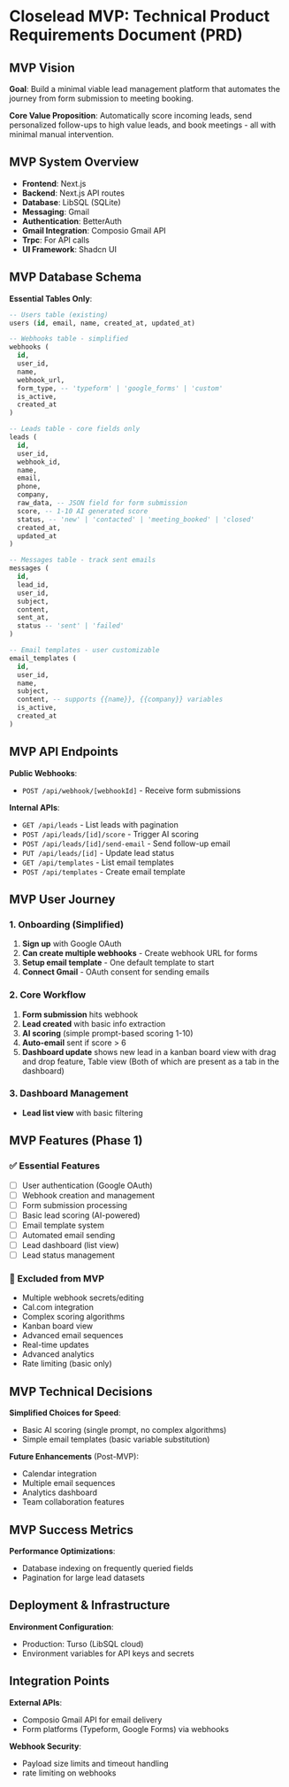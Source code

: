 # Closelead MVP: Technical Product Requirements Document (PRD)

## MVP Vision

**Goal**: Build a minimal viable lead management platform that automates the journey from form submission to meeting booking.

**Core Value Proposition**: Automatically score incoming leads, send personalized follow-ups to high value leads, and book meetings - all with minimal manual intervention.

## MVP System Overview

- **Frontend**: Next.js
- **Backend**: Next.js API routes
- **Database**: LibSQL (SQLite)
- **Messaging**: Gmail
- **Authentication**: BetterAuth
- **Gmail Integration**: Composio Gmail API
- **Trpc**: For API calls
- **UI Framework**: Shadcn UI

## MVP Database Schema

**Essential Tables Only**:

```sql
-- Users table (existing)
users (id, email, name, created_at, updated_at)

-- Webhooks table - simplified
webhooks (
  id, 
  user_id, 
  name, 
  webhook_url, 
  form_type, -- 'typeform' | 'google_forms' | 'custom'
  is_active,
  created_at
)

-- Leads table - core fields only
leads (
  id,
  user_id,
  webhook_id,
  name,
  email,
  phone,
  company,
  raw_data, -- JSON field for form submission
  score, -- 1-10 AI generated score
  status, -- 'new' | 'contacted' | 'meeting_booked' | 'closed'
  created_at,
  updated_at
)

-- Messages table - track sent emails
messages (
  id,
  lead_id,
  user_id,
  subject,
  content,
  sent_at,
  status -- 'sent' | 'failed'
)

-- Email templates - user customizable
email_templates (
  id,
  user_id,
  name,
  subject,
  content, -- supports {{name}}, {{company}} variables
  is_active,
  created_at
)
```

## MVP API Endpoints

**Public Webhooks**:
- `POST /api/webhook/[webhookId]` - Receive form submissions

**Internal APIs**:
- `GET /api/leads` - List leads with pagination
- `POST /api/leads/[id]/score` - Trigger AI scoring
- `POST /api/leads/[id]/send-email` - Send follow-up email
- `PUT /api/leads/[id]` - Update lead status
- `GET /api/templates` - List email templates
- `POST /api/templates` - Create email template

## MVP User Journey

### 1. Onboarding (Simplified)
1. **Sign up** with Google OAuth
2. **Can create multiple webhooks** - Create webhook URL for forms
3. **Setup email template** - One default template to start
4. **Connect Gmail** - OAuth consent for sending emails

### 2. Core Workflow
1. **Form submission** hits webhook
2. **Lead created** with basic info extraction
3. **AI scoring** (simple prompt-based scoring 1-10)
4. **Auto-email** sent if score > 6
5. **Dashboard update** shows new lead in a kanban board view with drag and drop feature, Table view (Both of which are present as a tab in the dashboard)

### 3. Dashboard Management
- **Lead list view** with basic filtering

## MVP Features (Phase 1)

### ✅ Essential Features
- [ ] User authentication (Google OAuth)
- [ ] Webhook creation and management
- [ ] Form submission processing
- [ ] Basic lead scoring (AI-powered)
- [ ] Email template system
- [ ] Automated email sending
- [ ] Lead dashboard (list view)
- [ ] Lead status management

### 🚫 Excluded from MVP
- Multiple webhook secrets/editing
- Cal.com integration
- Complex scoring algorithms
- Kanban board view
- Advanced email sequences
- Real-time updates
- Advanced analytics
- Rate limiting (basic only)


## MVP Technical Decisions

**Simplified Choices for Speed**:
- Basic AI scoring (single prompt, no complex algorithms)
- Simple email templates (basic variable substitution)

**Future Enhancements** (Post-MVP):
- Calendar integration
- Multiple email sequences
- Analytics dashboard
- Team collaboration features

## MVP Success Metrics

**Performance Optimizations**:
- Database indexing on frequently queried fields
- Pagination for large lead datasets

## Deployment & Infrastructure

**Environment Configuration**:
- Production: Turso (LibSQL cloud)
- Environment variables for API keys and secrets

## Integration Points

**External APIs**:
- Composio Gmail API for email delivery
- Form platforms (Typeform, Google Forms) via webhooks

**Webhook Security**:
- Payload size limits and timeout handling
- rate limiting on webhooks